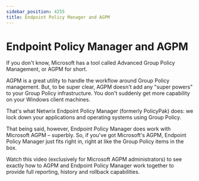 ```yaml
---
sidebar_position: 4255
title: Endpoint Policy Manager and AGPM
---
```


# Endpoint Policy Manager and AGPM

If you don't know, Microsoft has a tool called Advanced Group Policy Management, or AGPM for short.

AGPM is a great utility to handle the workflow around Group Policy management. But, to be super clear, AGPM doesn't add any "super powers" to your Group Policy infrastructure. You don't suddenly get more  capability on your Windows client machines.

That's what Netwrix Endpoint Policy Manager (formerly PolicyPak) does: we lock down your applications and operating systems using Group Policy.

That being said, however, Endpoint Policy Manager does work with Microsoft AGPM – superbly. So, if you've got Microsoft's AGPM, Endpoint Policy Manager just fits right in, right at  like the Group Policy items in the box.

Watch this video (exclusively for Microsoft AGPM administrators) to see exactly how to AGPM and Endpoint Policy Manager work together to provide full reporting, history and rollback capabilities.